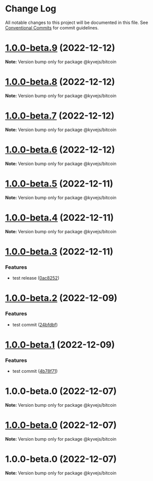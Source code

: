 # Change Log

All notable changes to this project will be documented in this file.
See [Conventional Commits](https://conventionalcommits.org) for commit guidelines.

# [1.0.0-beta.9](https://github.com/RuslanGlaznyov/kyvejs/compare/@kyvejs/bitcoin@1.0.0-beta.8...@kyvejs/bitcoin@1.0.0-beta.9) (2022-12-12)

**Note:** Version bump only for package @kyvejs/bitcoin

# [1.0.0-beta.8](https://github.com/RuslanGlaznyov/kyvejs/compare/@kyvejs/bitcoin@1.0.0-beta.7...@kyvejs/bitcoin@1.0.0-beta.8) (2022-12-12)

**Note:** Version bump only for package @kyvejs/bitcoin

# [1.0.0-beta.7](https://github.com/RuslanGlaznyov/kyvejs/compare/@kyvejs/bitcoin@1.0.0-beta.6...@kyvejs/bitcoin@1.0.0-beta.7) (2022-12-12)

**Note:** Version bump only for package @kyvejs/bitcoin

# [1.0.0-beta.6](https://github.com/RuslanGlaznyov/kyvejs/compare/@kyvejs/bitcoin@1.0.0-beta.5...@kyvejs/bitcoin@1.0.0-beta.6) (2022-12-12)

**Note:** Version bump only for package @kyvejs/bitcoin

# [1.0.0-beta.5](https://github.com/RuslanGlaznyov/kyvejs/compare/@kyvejs/bitcoin@1.0.0-beta.4...@kyvejs/bitcoin@1.0.0-beta.5) (2022-12-11)

**Note:** Version bump only for package @kyvejs/bitcoin

# [1.0.0-beta.4](https://github.com/RuslanGlaznyov/kyvejs/compare/@kyvejs/bitcoin@1.0.0-beta.3...@kyvejs/bitcoin@1.0.0-beta.4) (2022-12-11)

**Note:** Version bump only for package @kyvejs/bitcoin

# [1.0.0-beta.3](https://github.com/RuslanGlaznyov/kyvejs/compare/@kyvejs/bitcoin@1.0.0-beta.2...@kyvejs/bitcoin@1.0.0-beta.3) (2022-12-11)

### Features

- test release ([0ac8252](https://github.com/RuslanGlaznyov/kyvejs/commit/0ac8252416e28079c6f5100b30e5a22e976a27d2))

# [1.0.0-beta.2](https://github.com/RuslanGlaznyov/kyvejs/compare/@kyvejs/bitcoin@1.0.0-beta.1...@kyvejs/bitcoin@1.0.0-beta.2) (2022-12-09)

### Features

- test commit ([24bfdbf](https://github.com/RuslanGlaznyov/kyvejs/commit/24bfdbf31f94129f0b278367506217a2391a4fc5))

# [1.0.0-beta.1](https://github.com/RuslanGlaznyov/kyvejs/compare/@kyvejs/bitcoin@1.0.0-beta.0...@kyvejs/bitcoin@1.0.0-beta.1) (2022-12-09)

### Features

- test commit ([4b78f71](https://github.com/RuslanGlaznyov/kyvejs/commit/4b78f7144a771c406861cff6b1f6fb69e2eaee41))

# 1.0.0-beta.0 (2022-12-07)

**Note:** Version bump only for package @kyvejs/bitcoin

# [1.0.0-beta.0](https://github.com/RuslanGlaznyov/kyvejs/compare/@kyvejs/bitcoin@1.0.0-beta.0...@kyvejs/bitcoin@1.0.0-beta.0) (2022-12-07)

**Note:** Version bump only for package @kyvejs/bitcoin

# 1.0.0-beta.0 (2022-12-07)

**Note:** Version bump only for package @kyvejs/bitcoin
